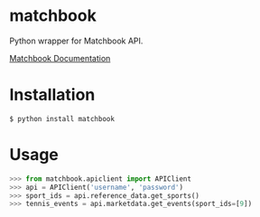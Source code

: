 # matchbook
Python wrapper for Matchbook API.

[Matchbook Documentation](https://developers.matchbook.com/v1.0/reference)

# Installation

```
$ python install matchbook
```

# Usage

```python
>>> from matchbook.apiclient import APIClient
>>> api = APIClient('username', 'password')
>>> sport_ids = api.reference_data.get_sports()
>>> tennis_events = api.marketdata.get_events(sport_ids=[9]) 
```
